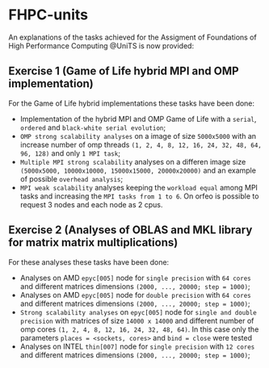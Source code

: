 # FHPC-units

An explanations of the tasks achieved for the Assigment of Foundations of High Performance Computing @UniTS is now provided:

## Exercise 1 (Game of Life hybrid MPI and OMP implementation)

For the Game of Life hybrid implementations these tasks have been done:
- Implementation of the hybrid MPI and OMP Game of Life with a `serial`, `ordered` and `black-white serial evolution`;
- `OMP strong scalability analyses` on a image of size `5000x5000` with an increase number of omp threads `(1, 2, 4, 8, 12, 16, 24, 32, 48, 64, 96, 128)` and only `1 MPI task`;
- `Multiple MPI strong scalability` analyses on a differen image size `(5000x5000, 10000x10000, 15000x15000, 20000x20000)` and an example of possible `overhead analysis`;
- `MPI weak scalability` analyses keeping the `workload equal` among MPI tasks and increasing the `MPI tasks from 1 to 6`. On orfeo is possible to request 3 nodes and each node as 2 cpus.

## Exercise 2 (Analyses of OBLAS and MKL library for matrix matrix multiplications)

For these analyses these tasks have been done:
- Analyses on AMD `epyc[005]` node for `single precision` with `64 cores` and different matrices dimensions `(2000, ..., 20000; step = 1000)`;
- Analyses on AMD `epyc[005]` node for `double precision` with `64 cores` and different matrices dimensions `(2000, ..., 20000; step = 1000)`;
- `Strong scalability analyses` on `epyc[005]` node for `single and double precision` with matrices of size `14000 x 14000` and different number of omp cores `(1, 2, 4, 8, 12, 16, 24, 32, 48, 64)`. In this case only the parameters `places = <sockets, cores>` and `bind = close` were tested
- Analyses on INTEL `thin[007]` node for `single precision` with `12 cores` and different matrices dimensions `(2000, ..., 20000; step = 1000)`;
